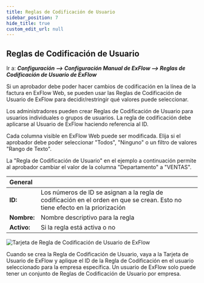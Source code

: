 ```yaml
---
title: Reglas de Codificación de Usuario
sidebar_position: 7
hide_title: true
custom_edit_url: null
---
```

## Reglas de Codificación de Usuario

Ir a: ***Configuración \--\> Configuración Manual de ExFlow \--\> Reglas de Codificación de Usuario de ExFlow***

Si un aprobador debe poder hacer cambios de codificación en la línea de la factura en ExFlow Web, se pueden usar las Reglas de Codificación de Usuario de ExFlow para decidir/restringir qué valores puede seleccionar.

Los administradores pueden crear Reglas de Codificación de Usuario para usuarios individuales o grupos de usuarios. La regla de codificación debe aplicarse al Usuario de ExFlow haciendo referencia al ID.

Cada columna visible en ExFlow Web puede ser modificada. Elija si el aprobador debe poder seleccionar "Todos", "Ninguno" o un filtro de valores "Rango de Texto".

La "Regla de Codificación de Usuario" en el ejemplo a continuación permite al aprobador cambiar el valor de la columna "Departamento" a "VENTAS".

| General      |	|
|:-|:-|
|**ID:**        | Los números de ID se asignan a la regla de codificación en el orden en que se crean. Esto no tiene efecto en la priorización
| **Nombre:**     | Nombre descriptivo para la regla
| **Activo:**   | Si la regla está activa o no

![Tarjeta de Regla de Codificación de Usuario de ExFlow](@site/static/img/media/user-coding-rules-001.png)

Cuando se crea la Regla de Codificación de Usuario, vaya a la Tarjeta de Usuario de ExFlow y aplique el ID de la Regla de Codificación en el usuario seleccionado para la empresa específica. Un usuario de ExFlow solo puede tener un conjunto de Reglas de Codificación de Usuario por empresa.